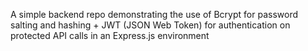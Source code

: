A simple backend repo demonstrating the use of Bcrypt for password salting and hashing + JWT (JSON Web Token) for authentication on protected API calls in an Express.js environment
